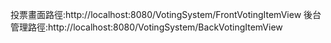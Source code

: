 投票畫面路徑:http://localhost:8080/VotingSystem/FrontVotingItemView
後台管理路徑:http://localhost:8080/VotingSystem/BackVotingItemView
